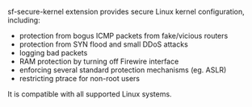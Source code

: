 sf-secure-kernel extension provides secure Linux kernel configuration,
including:

- protection from bogus ICMP packets from fake/vicious routers
- protection from SYN flood and small DDoS attacks
- logging bad packets
- RAM protection by turning off Firewire interface
- enforcing several standard protection mechanisms (eg. ASLR)
- restricting ptrace for non-root users

It is compatible with all supported Linux systems.
